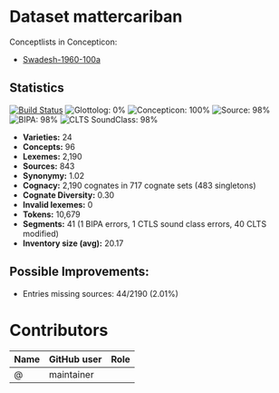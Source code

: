 # Dataset mattercariban


Conceptlists in Concepticon:
- [Swadesh-1960-100a](https://concepticon.clld.org/contributions/Swadesh-1960-100a)
## Statistics


[![Build Status](https://travis-ci.org/cldf-datasets/mattercariban.svg?branch=master)](https://travis-ci.org/cldf-datasets/mattercariban)
![Glottolog: 0%](https://img.shields.io/badge/Glottolog-0%25-red.svg "Glottolog: 0%")
![Concepticon: 100%](https://img.shields.io/badge/Concepticon-100%25-brightgreen.svg "Concepticon: 100%")
![Source: 98%](https://img.shields.io/badge/Source-98%25-green.svg "Source: 98%")
![BIPA: 98%](https://img.shields.io/badge/BIPA-98%25-green.svg "BIPA: 98%")
![CLTS SoundClass: 98%](https://img.shields.io/badge/CLTS%20SoundClass-98%25-green.svg "CLTS SoundClass: 98%")

- **Varieties:** 24
- **Concepts:** 96
- **Lexemes:** 2,190
- **Sources:** 843
- **Synonymy:** 1.02
- **Cognacy:** 2,190 cognates in 717 cognate sets (483 singletons)
- **Cognate Diversity:** 0.30
- **Invalid lexemes:** 0
- **Tokens:** 10,679
- **Segments:** 41 (1 BIPA errors, 1 CTLS sound class errors, 40 CLTS modified)
- **Inventory size (avg):** 20.17

## Possible Improvements:



- Entries missing sources: 44/2190 (2.01%)

# Contributors

Name | GitHub user | Role
--- | --- | ---
 | @ | maintainer



